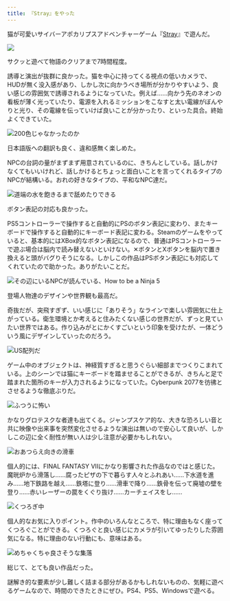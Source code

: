 ```yaml
---
title: 『Stray』をやった
---
```

猫が可愛いサイバーアポカリプスアドベンチャーゲーム『[Stray](https://store.steampowered.com/app/1332010/Stray/?l=japanese)』で遊んだ。

![](https://lh6.googleusercontent.com/xycW-kRkZ3KaXJBoAqX4eyCtfvLT-zvIWMqMYznSFie0_iTB0Y7K1o-0VK0W_Vprlk_jQo6XZL_aTTU4wv-9Ku6j3oA4iG8UceHcQmBUKFzIYQ7jFd6gsfTTh_PqO-PZnB2HIypszJRD6zo2XaTaY1yxuaA3tkAwoA3lG5oS98qW61UFtO9LphgQxkxyDw)

サクッと遊べて物語のクリアまで7時間程度。

誘導と演出が抜群に良かった。猫を中心に持ってくる視点の低いカメラで、HUDが無く没入感があり、しかし次に向かうべき場所が分かりやすいよう、良い感じの雰囲気で誘導されるようになっていた。例えば……向かう先のネオンの看板が薄く光っていたり、電源を入れるミッションをこなすと太い電線がぼんやりと光り、その電線を伝っていけば良いことが分かったり、といった具合。終始よくできていた。

![](https://lh6.googleusercontent.com/MK4gX4stx96SOmNW_b46FsL_GPsWFbgxcgfXxNpVKdvbxaceG9JCP_ZAxoOkDs7NRrhvObt3d7AYtk1QHwZMfG0a79wtDIBst2sV1JScpY2nMJzoOIK6lqQLLPgDaDOJYFzIlLR6k55Y7uW0EUcOblrY67aW4PMbx0vXBUeDJmHRapwURcoh_MDUNUIcLQ "200色じゃなかったのか")

日本語版への翻訳も良く、違和感無く楽しめた。

NPCの台詞の量がまずまず用意されているのに、きちんとしている。話しかけなくてもいいけれど、話しかけるとちょっと面白いことを言ってくれるタイプのNPCが結構いる。おれの好きなタイプの、平和なNPC達だ。

![](https://lh3.googleusercontent.com/YuMyfUzffF-7Fs2vlc9r4ubnfuYJY_NPFaipk2ofFfT-QA0LVk_B7pjdtAAE7u6OS66lEPzC_-FuAn7vLprpH1P1FAXYDoP-yA0DRPz31e-TlzfX6XiuwhFlOdx2yObUCvgXa_Zb9wB4-nUxo_voajI_uSL4GwhwsGF6w4K-uWCEOLrOr_daoE0u7Ndnvw "道端の水を飽きるまで舐めたりできる")

ボタン表記の対応も良かった。

PS5コントローラーで操作すると自動的にPSのボタン表記に変わり、またキーボードで操作すると自動的にキーボード表記に変わる。Steamのゲームをやっていると、基本的にはXBox的なボタン表記になるので、普通はPSコントローラーで遊ぶ場合は脳内で読み替えないといけない。✕ボタンとXボタンを脳内で置き換えると頭がバグりそうになる。しかしこの作品はPSボタン表記にも対応してくれていたので助かった。ありがたいことだ。

![](https://lh3.googleusercontent.com/H692Otsk32O22Ln15R99ANxBhSMrHs_67MnUVSpq8VZwvKBczx7Mvw_ibbj73YzqXSFYzUCS8A26GiKUy6sPO8XusNkVa-7WNB9e7ki-XeUVgboAlcKxy7Tschw-CkW9kbDqqdqWAxoUf8BC66-MBIks-Dm-nfumNkT5n-_gh-Uz91BtGjMuqdZ8_R0_Fw "その辺にいるNPCが読んでいる、How to be a Ninja 5")

登場人物達のデザインや世界観も最高だ。

奇抜だが、突飛すぎず、いい感じに「ありそう」なラインで楽しい雰囲気に仕上がっている。衛生環境とか考えると住みたくない感じの世界だが、ずっと見ていたい世界ではある。作り込みがとにかくすごいという印象を受けたが、一体どういう風にデザインしていったのだろう。

![](https://lh4.googleusercontent.com/x6cVIENNkNNZk8Thiqv70Y3FonjKC-kDLobeIRSLraqtqxASDMNqEzLfA85QTBJv7p3qX5qaBv1LdbiCckjqUelOHeR4v7QId33wsd1VkOwhNnVevy3DKxUCFObUcri0HySwl0ofJT9xAPKTJi3GWzTZO5e0Ou1PUsAaGsTb0fEX6w8s2UfAfaAZoEMQ_Q "US配列だ")

ゲーム中のオブジェクトは、神経質すぎると思うぐらい細部までつくりこまれている。上のシーンでは猫にキーボードを踏ませることができるが、きちんと足で踏まれた箇所のキーが入力されるようになっていた。Cyberpunk 2077を彷彿とさせるような徹底ぶりだ。

![](https://lh5.googleusercontent.com/WI6atjHnbFa_QseOE0-QERyGSESxzzPxj-ksxZvF2yVBJNUC0yFTwPFqPRgfimbn9ibTev1DFk4k2B3uBpE1YQZcq9dUlojG8h5O77OhHi2LDqxLYWZxqrsos0-fQLCp-9wgVaQUF1eWhg2USwtNgr5RcV2wdR6hlmz2uI6WwR92RkRGl_tZrVY_wtaZkw "ふつうに怖い")

かなりグロテスクな者達も出てくる。ジャンプスケア的な、大きな恐ろしい音と共に映像や出来事を突然変化させるような演出は無いので安心して良いが、しかしこの辺に全く耐性が無い人は少し注意が必要かもしれない。

![](https://lh6.googleusercontent.com/NQGeiRwnX3SiTkE7gK_pELgodymlM6I0zHfBibZEq0lk3xF6tyRuqySbUyy8yct65H5JgiVZ8wP1kKbk7DF7EkiLvTbgia6lN0RDl33Td87uMMZMgev9WH7YiJZMmso7AFJi4ZwJWCQTckcuxjE9NubGh6-T-oIUxJycnPD0iV-ILnrFOAgmZTRHN7xk8w "おあつらえ向きの滑車")

個人的には、FINAL FANTASY VIIにかなり影響された作品なのではと感じた。魔晄炉から滑落し……腐ったピザの下で暮らす人々とふれあい……下水道を進み……地下鉄路を越え……鉄塔に登り……滑車で降り……鉄骨を伝って廃墟の壁を登り……赤いレーザーの罠をくぐり抜け……カーチェイスをし……

![](https://lh4.googleusercontent.com/D01ZCsfcLnEJyWuUWtToJ7UAeYOV7NcW_tATmPQhclAvn_vhamoXzGgcRmNH5VdTOZeQMEkwYtV0AfNwlyBB5QxzTdtm1DV89xLH2gkeDC1kquumxhl8BgRtcjnQD83smCLhkiOzssPo2YFrUkmdOCEtRGcVdmD2tWE4BwUDMK_mgytcht2X7j_loiCIpA "くつろぎ中")

個人的なお気に入りポイント。作中のいろんなところで、特に理由もなく座ってくつろぐことができる。くつろぐと良い感じにカメラが引いてゆったりした雰囲気になる。特に理由のない行動にも、意味はある。

![](https://lh5.googleusercontent.com/UjUbLNYhWH-NuaAai5q5jLiQvOIWnLl_a9LxigYpQJ9ij-S1TVn4_kdTg-kH5GikEgBzqfqpkxuWOGRND2mMlOg10IRQAhvlFsDUO7YJWAK4ijPrpJNIVIjyrWaBISWW2ppTHjYJ4ZllSmkPWZXLnu_8sLgc7yByieiur8w9_QOe4RW-8Si1Y867PTS6yA "めちゃくちゃ良さそうな集落")

総じて、とても良い作品だった。

謎解き的な要素が少し難しく詰まる部分があるかもしれないものの、気軽に遊べるゲームなので、時間のできたときにぜひ。PS4、PS5、Windowsで遊べる。
